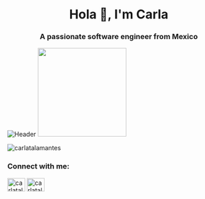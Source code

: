 <h1 align="center">Hola 👋, I'm Carla</h1>
<h3 align="center">A passionate software engineer from Mexico</h3>

![Header](https://images.pexels.com/photos/2002719/pexels-photo-2002719.jpeg?cs=srgb&dl=pexels-timothy-paule-ii-2002719.jpg&fm=jpg)
<img src="https://images.pexels.com/photos/2002719/pexels-photo-2002719.jpeg?cs=srgb&dl=pexels-timothy-paule-ii-2002719.jpg&fm=jpg" height="200"/>

<p align="left"> <img src="https://komarev.com/ghpvc/?username=carlatalamantes&label=Profile%20views&color=0e75b6&style=flat" alt="carlatalamantes" /> </p>

<h3 align="left">Connect with me:</h3>
<p align="left">
<a href="https://linkedin.com/in/carlatalamantes" target="blank"><img align="center" src="https://cdn.jsdelivr.net/npm/simple-icons@3.0.1/icons/linkedin.svg" alt="carlatalamantes" height="30" width="40" /></a>
<a href="https://instagram.com/carlatalamantes" target="blank"><img align="center" src="https://cdn.jsdelivr.net/npm/simple-icons@3.0.1/icons/instagram.svg" alt="carlatalamantes" height="30" width="40" /></a>
</p>



